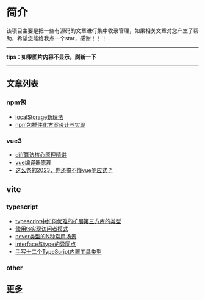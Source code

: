 # 简介

该项目主要是把一些有源码的文章进行集中收录管理，如果相关文章对您产生了帮助，希望您能给我点一个star，感谢！！！

---
**tips：如果图片内容不显示，刷新一下**

---

## 文章列表

### npm包

- [localStorage新玩法](md/localStorage%E6%96%B0%E7%8E%A9%E6%B3%95.md)
- [npm包插件化方案设计与实现](md/npm%E5%8C%85%E6%8F%92%E4%BB%B6%E5%8C%96%E6%96%B9%E6%A1%88%E8%AE%BE%E8%AE%A1%E4%B8%8E%E5%AE%9E%E7%8E%B0.md)
### vue3
- [diff算法核心原理精讲](md/diff%E7%AE%97%E6%B3%95%E6%A0%B8%E5%BF%83%E5%8E%9F%E7%90%86%E7%B2%BE%E8%AE%B2.md)
- [vue编译器原理](md/vue%E7%BC%96%E8%AF%91%E5%99%A8%E5%8E%9F%E7%90%86.md)
- [这么卷的2023，你还搞不懂vue响应式？](md/%E8%BF%99%E4%B9%88%E5%8D%B7%E7%9A%842023%EF%BC%8C%E4%BD%A0%E8%BF%98%E6%90%9E%E4%B8%8D%E6%87%82vue%E5%93%8D%E5%BA%94%E5%BC%8F%E5%90%97.md)

## vite

### typescript

- [typescript中如何优雅的扩展第三方库的类型](md/typescript%E4%B8%AD%E5%A6%82%E4%BD%95%E4%BC%98%E9%9B%85%E7%9A%84%E6%89%A9%E5%B1%95%E7%AC%AC%E4%B8%89%E6%96%B9%E5%BA%93%E7%9A%84%E7%B1%BB%E5%9E%8B.md)
- [使用ts实现访问者模式](md/%E4%BD%BF%E7%94%A8ts%E5%AE%9E%E7%8E%B0%E8%AE%BF%E9%97%AE%E8%80%85%E6%A8%A1%E5%BC%8F.md)
- [never类型的N种常用场景](md/never%E7%B1%BB%E5%9E%8B%E7%9A%84N%E7%A7%8D%E5%B8%B8%E7%94%A8%E5%9C%BA%E6%99%AF.md)
- [interface与type的异同点](md/interface%E4%B8%8Etype%E7%9A%84%E5%BC%82%E5%90%8C%E7%82%B9.md)
- [手写十二个TypeScript内置工具类型](md/%E6%89%8B%E5%86%99%E5%8D%81%E4%BA%8C%E4%B8%AATypeScript%E5%86%85%E7%BD%AE%E5%B7%A5%E5%85%B7%E7%B1%BB%E5%9E%8B.md)

### other


## [更多](https://www.jianshu.com/u/c4a1ed8dd459)
